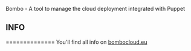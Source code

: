 Bombo - A tool to manage the cloud deployment integrated with Puppet

## INFO
==============
You'll find all info on [bombocloud.eu](http://bombocloud.eu)
